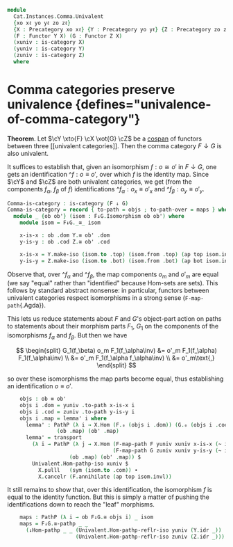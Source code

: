 <!--
```agda
open import Cat.Instances.Comma
open import Cat.Functor.Base
open import Cat.Prelude

import Cat.Functor.Reasoning as Func
import Cat.Reasoning
```
-->

```agda
module
  Cat.Instances.Comma.Univalent
  {xo xℓ yo yℓ zo zℓ}
  {X : Precategory xo xℓ} {Y : Precategory yo yℓ} {Z : Precategory zo zℓ}
  (F : Functor Y X) (G : Functor Z X)
  (xuniv : is-category X)
  (yuniv : is-category Y)
  (zuniv : is-category Z)
  where
```

<!--
```agda
private
  module X = Cat.Reasoning X
  module Y = Cat.Reasoning Y
  module Z = Cat.Reasoning Z
  module F = Func F
  module G = Func G
  module F↓G = Cat.Reasoning (F ↓ G)

open ↓Obj
open ↓Hom
```
-->

# Comma categories preserve univalence {defines="univalence-of-comma-category"}

**Theorem**. Let $\cY \xto{F} \cX \xot{G} \cZ$ be a [cospan] of
functors between three [[univalent categories]]. Then the comma category
$F \downarrow G$ is also univalent.

[cospan]: Cat.Instances.Shape.Cospan.html

It suffices to establish that, given an isomorphism $f : o \cong o'$ in
$F \downarrow G$, one gets an identification $\^f : o \equiv o'$, over
which $f$ is the identity map. Since $\cY$ and $\cZ$ are both
univalent categories, we get (from the components $f_\alpha$, $f_\beta$
of $f$) identifications $\^f_\alpha : o_x \equiv o'_x$ and $\^f_\beta :
o_y \equiv o'_y$.

```agda
Comma-is-category : is-category (F ↓ G)
Comma-is-category = record { to-path = objs ; to-path-over = maps } where
  module _ {ob ob'} (isom : F↓G.Isomorphism ob ob') where
    module isom = F↓G._≅_ isom

    x-is-x : ob .dom Y.≅ ob' .dom
    y-is-y : ob .cod Z.≅ ob' .cod

    x-is-x = Y.make-iso (isom.to .top) (isom.from .top) (ap top isom.invl) (ap top isom.invr)
    y-is-y = Z.make-iso (isom.to .bot) (isom.from .bot) (ap bot isom.invl) (ap bot isom.invr)
```

Observe that, over $\^f_\alpha$ and $\^f_\beta$, the map components
$o_m$ and $o'_m$ are equal (we say "equal" rather than "identified"
because Hom-sets are sets). This follows by standard abstract nonsense:
in particular, functors between univalent categories respect
isomorphisms in a strong sense (`F-map-path`{.Agda}).

This lets us reduce statements about $F$ and $G$'s object-part action on
paths to statements about their morphism parts $F_1$, $G_1$ on the
components of the isomorphisms $f_\alpha$ and $f_\beta$. But then we
have

$$
\begin{split}
G_1(f_\beta) o_m F_1(f_\alpha\inv) &= o'_m F_1(f_\alpha) F_1(f_\alpha\inv) \\
  &= o'_m F_1(f_\alpha f_\alpha\inv) \\
  &= o'_m\text{,}
\end{split}
$$

so over these isomorphisms the map parts become equal, thus establishing
an identification $o \equiv o'$.

```agda
    objs : ob ≡ ob'
    objs i .dom = yuniv .to-path x-is-x i
    objs i .cod = zuniv .to-path y-is-y i
    objs i .map = lemma' i where
      lemma' : PathP (λ i → X.Hom (F.₀ (objs i .dom)) (G.₀ (objs i .cod)))
                (ob .map) (ob' .map)
      lemma' = transport
        (λ i → PathP (λ j → X.Hom (F-map-path F yuniv xuniv x-is-x (~ i) j)
                                  (F-map-path G zuniv xuniv y-is-y (~ i) j))
                    (ob .map) (ob' .map)) $
        Univalent.Hom-pathp-iso xuniv $
          X.pulll   (sym (isom.to .com)) ∙
          X.cancelr (F.annihilate (ap top isom.invl))
```

It still remains to show that, over this identification, the isomorphism
$f$ is equal to the identity function. But this is simply a matter of
pushing the identifications down to reach the "leaf" morphisms.

```agda
    maps : PathP (λ i → ob F↓G.≅ objs i) _ isom
    maps = F↓G.≅-pathp _ _
      (↓Hom-pathp _ _ (Univalent.Hom-pathp-reflr-iso yuniv (Y.idr _))
                      (Univalent.Hom-pathp-reflr-iso zuniv (Z.idr _)))
```
